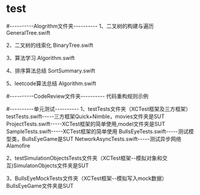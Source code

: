 # test
#----------Alogrithm文件夹----------
1、二叉树的构建与遍历
GeneralTree.swift

2、二叉树的线索化
BinaryTree.swift


3、算法学习
Algorithm.swift


4、排序算法总结
SortSummary.swift

5、leetcode算法总结
Algorithm.swift


#----------CodeReview文件夹----------
代码重构规则示例

#----------单元测试----------
1、testTests文件夹（XCTest框架及三方框架）
    testTests.swift-----三方框架Quick+Nimble，movies文件夹是SUT
    ProjectTests.swift-----XCTest框架的简单使用,model文件夹是SUT
    SampleTests.swift-----XCTest框架的简单使用
    BullsEyeTests.swift-----测试模型类，BullsEyeGame是SUT
    NetworkAsyncTests.swift-----测试异步网络Alamofire
    
2、testSimulationObjectsTests文件夹（XCTest框架--模拟对象和交互)SimulatonObjects文件夹是SUT

3、BullsEyeMockTests文件夹（XCTest框架--模拟写入mock数据）BullsEyeGame文件夹是SUT
    

